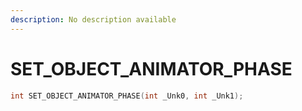 ```yaml
---
description: No description available 
---
```


# SET_OBJECT_ANIMATOR_PHASE

```cpp
int SET_OBJECT_ANIMATOR_PHASE(int _Unk0, int _Unk1);
```